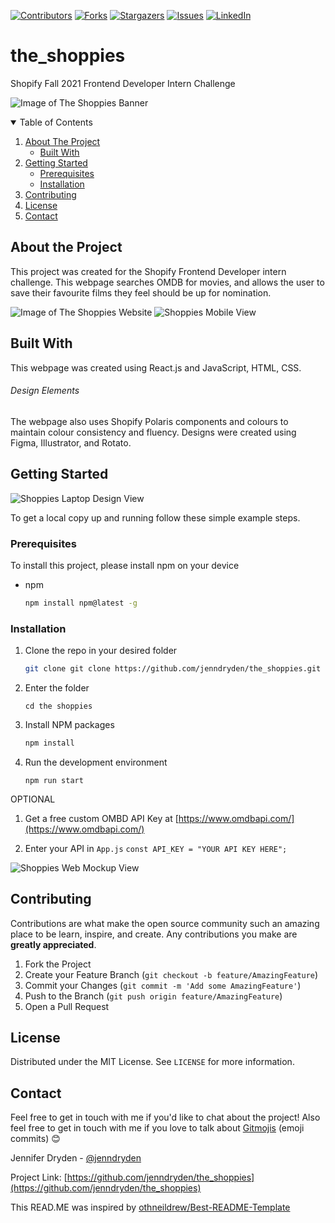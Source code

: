 [![Contributors][contributors-shield]][contributors-url]
[![Forks][forks-shield]][forks-url]
[![Stargazers][stars-shield]][stars-url]
[![Issues][issues-shield]][issues-url]
[![LinkedIn][linkedin-shield]][linkedin-url]

# the_shoppies
Shopify Fall 2021 Frontend Developer Intern Challenge

![Image of The Shoppies Banner](https://i.postimg.cc/8zc4Frhn/Screen-Shot-2021-05-06-at-8-07-18-PM.png)

<!-- TABLE OF CONTENTS -->
<details open="open">
  <summary>Table of Contents</summary>
  <ol>
    <li>
      <a href="#about-the-project">About The Project</a>
      <ul>
        <li><a href="#built-with">Built With</a></li>
      </ul>
    </li>
    <li>
      <a href="#getting-started">Getting Started</a>
      <ul>
        <li><a href="#prerequisites">Prerequisites</a></li>
        <li><a href="#installation">Installation</a></li>
      </ul>
    </li>
    <li><a href="#contributing">Contributing</a></li>
    <li><a href="#license">License</a></li>
    <li><a href="#contact">Contact</a></li>
  </ol>
</details>

## About the Project

This project was created for the Shopify Frontend Developer intern challenge. This webpage searches OMDB for movies, and allows the user to save their favourite films they feel should be up for nomination. 

![Image of The Shoppies Website](https://i.postimg.cc/DyQ1v8dR/Screen-Shot-2021-05-07-at-5-22-28-PM.png)
![Shoppies Mobile View](https://i.postimg.cc/nLrmGTbt/Screen-Shot-2021-05-07-at-5-30-37-PM.png)

## Built With 

This webpage was created using React.js and JavaScript, HTML, CSS. 

###### Design Elements

The webpage also uses Shopify Polaris components and colours to maintain colour consistency and fluency. 
Designs were created using Figma, Illustrator, and Rotato. 
  
## Getting Started

![Shoppies Laptop Design View](https://i.postimg.cc/MpdRBNLD/Screen-Shot-2021-05-07-at-5-43-28-PM.png)

To get a local copy up and running follow these simple example steps.

### Prerequisites

To install this project, please install npm on your device
* npm
  ```sh
  npm install npm@latest -g
  ```

### Installation

1. Clone the repo in your desired folder
   ```sh
   git clone git clone https://github.com/jenndryden/the_shoppies.git
   ```
2. Enter the folder

   ```
   cd the shoppies
   ```
   
3. Install NPM packages
   ```sh
   npm install
   ```
   
4. Run the development environment 

   ```
   npm run start
   ```
   
OPTIONAL

1. Get a free custom OMBD API Key at [https://www.omdbapi.com/](https://www.omdbapi.com/) 

2. Enter your API in `App.js`
`const API_KEY = "YOUR API KEY HERE";`


![Shoppies Web Mockup View](https://i.postimg.cc/VkYndmKv/Screen-Shot-2021-05-07-at-5-32-46-PM.png)

## Contributing

Contributions are what make the open source community such an amazing place to be learn, inspire, and create. Any contributions you make are **greatly appreciated**.

1. Fork the Project
2. Create your Feature Branch (`git checkout -b feature/AmazingFeature`)
3. Commit your Changes (`git commit -m 'Add some AmazingFeature'`)
4. Push to the Branch (`git push origin feature/AmazingFeature`)
5. Open a Pull Request

## License

Distributed under the MIT License. See `LICENSE` for more information.

## Contact

Feel free to get in touch with me if you'd like to chat about the project! Also feel free to get in touch with me if you love to talk about [Gitmojis](https://gitmoji.dev/) (emoji commits) 😊

Jennifer Dryden - [@jenndryden](https://twitter.com/jenndryden) 

Project Link: [https://github.com/jenndryden/the_shoppies](https://github.com/jenndryden/the_shoppies)

This READ.ME was inspired by [othneildrew/Best-README-Template](https://github.com/othneildrew/Best-README-Template)

[contributors-shield]: https://img.shields.io/github/contributors/jenndryden/the_shoppies.svg?style=for-the-badge
[contributors-url]: https://github.com/jenndryden/the_shoppies/graphs/contributors
[forks-shield]: https://img.shields.io/github/forks/jenndryden/the_shoppies.svg?style=for-the-badge
[forks-url]: https://github.com/jenndryden/the_shoppies/network/members
[stars-shield]: https://img.shields.io/github/stars/jenndryden/the_shoppies.svg?style=for-the-badge
[stars-url]: https://github.com/jenndryden/the_shoppies/stargazers
[issues-shield]: https://img.shields.io/github/issues/jenndryden/the_shoppies.svg?style=for-the-badge
[issues-url]: https://github.com/jenndryden/the_shoppies/issues
[linkedin-shield]: https://img.shields.io/badge/-LinkedIn-black.svg?style=for-the-badge&logo=linkedin&colorB=555
[linkedin-url]: https://linkedin.com/in/jennifer-dryden
